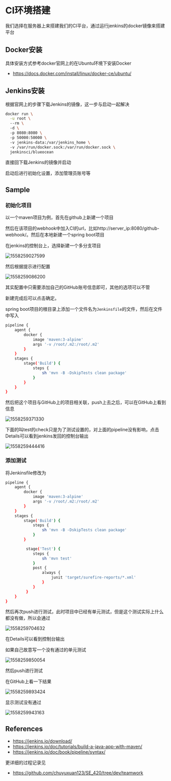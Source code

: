 # CI环境搭建

我们选择在服务器上来搭建我们的CI平台，通过运行jenkins的docker镜像来搭建平台

## Docker安装

具体安装方式参考docker官网上的在Ubuntu环境下安装Docker

* https://docs.docker.com/install/linux/docker-ce/ubuntu/

## Jenkins安装

根据官网上的步骤下载Jenkins的镜像，这一步与启动一起解决

```sh
docker run \
  -u root \ 
  --rm \ 
  -d \ 
  -p 8080:8080 \ 
  -p 50000:50000 \ 
  -v jenkins-data:/var/jenkins_home \ 
  -v /var/run/docker.sock:/var/run/docker.sock \ 
  jenkinsci/blueocean 
```

直接回下载Jenkins的镜像并启动

启动后进行初始化设置，添加管理员账号等

## Sample

### 初始化项目

以一个maven项目为例，首先在github上新建一个项目

然后在该项目的webhook中加入CI的url，比如http://server_ip:8080/github-webhook/。然后在本地新建一个spring boot项目

在jenkins的控制台上，选择新建一个多分支项目

![1558259027599](.\img\%5CUsers%5CChuyu%5CAppData%5CRoaming%5CTypora%5Ctypora-user-images%5C1558259027599.png)

然后根据提示进行配置

![1558259086200](.\img\%5CUsers%5CChuyu%5CAppData%5CRoaming%5CTypora%5Ctypora-user-images%5C1558259086200.png)

其实配置中只需要添加自己的GitHub账号信息即可，其他的选项可以不管

新建完成后可以点击确定。

spring boot项目的根目录上添加一个文件名为`Jenkinsfile`的文件，然后在文件中写入

```sh
pipeline {
    agent {
        docker {
            image 'maven:3-alpine' 
            args '-v /root/.m2:/root/.m2' 
        }
    }
    stages {
        stage('Build') { 
            steps {
                sh 'mvn -B -DskipTests clean package' 
            }
        }
    }
}
```

然后把这个项目与GitHub上的项目相关联，push上去之后，可以在GitHub上看到信息

![1558259371330](.\img\%5CUsers%5CChuyu%5CAppData%5CRoaming%5CTypora%5Ctypora-user-images%5C1558259371330.png)

下面的叫test的check只是为了测试设置的，对上面的pipeline没有影响，点击Details可以看到jenkins发回的控制台输出

![1558259444416](.\img\%5CUsers%5CChuyu%5CAppData%5CRoaming%5CTypora%5Ctypora-user-images%5C1558259444416.png)

### 添加测试

将Jenkinsfile修改为

```sh
pipeline {
    agent {
        docker {
            image 'maven:3-alpine'
            args '-v /root/.m2:/root/.m2'
        }
    }
    stages {
        stage('Build') {
            steps {
                sh 'mvn -B -DskipTests clean package'
            }
        }

         stage('Test') {
            steps {
                sh 'mvn test'
            }
            post {
                always {
                    junit 'target/surefire-reports/*.xml'
                }
            }
         }
    }
}
```

然后再次push进行测试，此时项目中已经有单元测试，但是这个测试实际上什么都没有做，所以会通过

![1558259704632](.\img\%5CUsers%5CChuyu%5CAppData%5CRoaming%5CTypora%5Ctypora-user-images%5C1558259704632.png)

在Details可以看到控制台输出

如果自己故意写一个没有通过的单元测试

![1558259850054](.\img\%5CUsers%5CChuyu%5CAppData%5CRoaming%5CTypora%5Ctypora-user-images%5C1558259850054.png)

然后push进行测试

在GitHub上看一下结果

![1558259893424](.\img\%5CUsers%5CChuyu%5CAppData%5CRoaming%5CTypora%5Ctypora-user-images%5C1558259893424.png)

显示测试没有通过

![1558259943163](.\img\%5CUsers%5CChuyu%5CAppData%5CRoaming%5CTypora%5Ctypora-user-images%5C1558259943163.png)

## References

* https://jenkins.io/download/
* https://jenkins.io/doc/tutorials/build-a-java-app-with-maven/
* https://jenkins.io/doc/book/pipeline/syntax/

更详细的过程记录见

* <https://github.com/chuyuxuan123/SE_420/tree/dev/teamwork>


